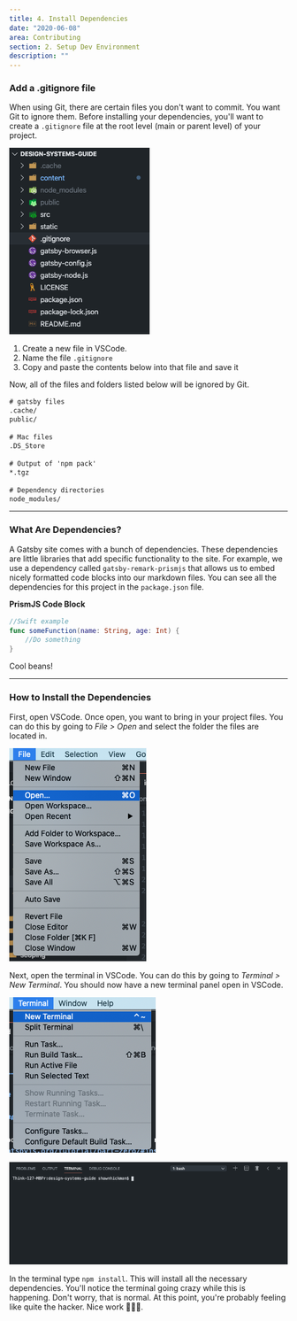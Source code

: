 ```yaml
---
title: 4. Install Dependencies
date: "2020-06-08"
area: Contributing
section: 2. Setup Dev Environment
description: ""
---
```


### Add a .gitignore file

When using Git, there are certain files you don't want to commit. You want Git to ignore them. Before installing your dependencies, you'll want to create a `.gitignore` file at the root level (main or parent level) of your project.

![Showing .gitignore file in VSCode](gitignore.png)

1. Create a new file in VSCode.
2. Name the file `.gitignore`
3. Copy and paste the contents below into that file and save it

Now, all of the files and folders listed below will be ignored by Git.

```shell
# gatsby files
.cache/
public/

# Mac files
.DS_Store

# Output of 'npm pack'
*.tgz

# Dependency directories
node_modules/
```

---

### What Are Dependencies?

A Gatsby site comes with a bunch of dependencies. These dependencies are little libraries that add specific functionality to the site. For example, we use a dependency called `gatsby-remark-prismjs` that allows us to embed nicely formatted code blocks into our markdown files. You can see all the dependencies for this project in the `package.json` file.

**PrismJS Code Block**

```swift
//Swift example
func someFunction(name: String, age: Int) {
	//Do something
}
```

Cool beans!

---

### How to Install the Dependencies

First, open VSCode. Once open, you want to bring in your project files. You can do this by going to _File > Open_ and select the folder the files are located in.

![Open files in VSCode](vscode-open-files.png)

Next, open the terminal in VSCode. You can do this by going to _Terminal > New Terminal_. You should now have a new terminal panel open in VSCode.

![New terminal in VSCode](vscode-new-terminal.png)

![New terminal in VSCode](vscode-terminal-panel.png)

In the terminal type `npm install`. This will install all the necessary dependencies. You'll notice the terminal going crazy while this is happening. Don't worry, that is normal. At this point, you're probably feeling like quite the hacker. Nice work 👩🏾‍💻.
